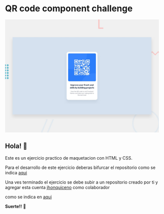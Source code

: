 # QR code component challenge

![Design preview for the QR code component coding challenge](./design/desktop-preview.jpg)

## Hola! 👋

Este es un ejercicio practico de maquetacion con HTML y CSS.

Para el desarrollo de este ejercicio deberas bifurcar el repositorio como se indica [aqui](https://docs.github.com/es/get-started/quickstart/fork-a-repo)

Una ves terminado el ejercicio se debe subir a un repositorio creado por ti y agregar esta cuenta [jhonquiceno](https://github.com/jhonquiceno) como colaborador

como se indica en [aqui](https://docs.github.com/es/account-and-profile/setting-up-and-managing-your-personal-account-on-github/managing-access-to-your-personal-repositories/inviting-collaborators-to-a-personal-repository)

**Suerte!!** 🚀
